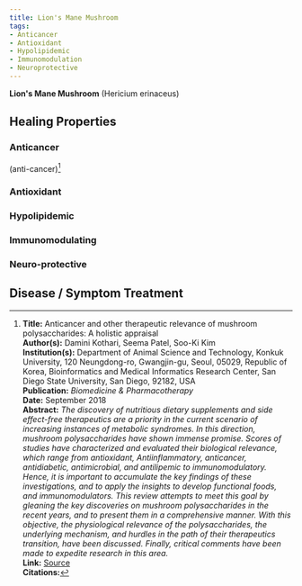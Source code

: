 ```yaml
---
title: Lion's Mane Mushroom
tags:
- Anticancer
- Antioxidant
- Hypolipidemic
- Immunomodulation
- Neuroprotective
---
```

**Lion's Mane Mushroom** (Hericium erinaceus)

## Healing Properties

### Anticancer

(anti-cancer)[^1]

### Antioxidant

### Hypolipidemic

### Immunomodulating

### Neuro-protective

## Disease / Symptom Treatment

[^1]: **Title:** Anticancer and other therapeutic relevance of mushroom polysaccharides: A holistic appraisal<br>**Author(s):** Damini Kothari, Seema Patel, Soo-Ki Kim<br>**Institution(s):** Department of Animal Science and Technology, Konkuk University, 120 Neungdong-ro, Gwangjin-gu, Seoul, 05029, Republic of Korea, Bioinformatics and Medical Informatics Research Center, San Diego State University, San Diego, 92182, USA<br>**Publication:** <i>Biomedicine & Pharmacotherapy</i><br>**Date:** September 2018<br>**Abstract:** <i>The discovery of nutritious dietary supplements and side effect-free therapeutics are a priority in the current scenario of increasing instances of metabolic syndromes. In this direction, mushroom polysaccharides have shown immense promise. Scores of studies have characterized and evaluated their biological relevance, which range from antioxidant, Antiinflammatory, anticancer, antidiabetic, antimicrobial, and antilipemic to immunomodulatory. Hence, it is important to accumulate the key findings of these investigations, and to apply the insights to develop functional foods, and immunomodulators. This review attempts to meet this goal by gleaning the key discoveries on mushroom polysaccharides in the recent years, and to present them in a comprehensive manner. With this objective, the physiological relevance of the polysaccharides, the underlying mechanism, and hurdles in the path of their therapeutics transition, have been discussed. Finally, critical comments have been made to expedite research in this area.</i><br>**Link:** [Source](https://doi.org/10.1016/j.biopha.2018.05.138)<br>**Citations:**   